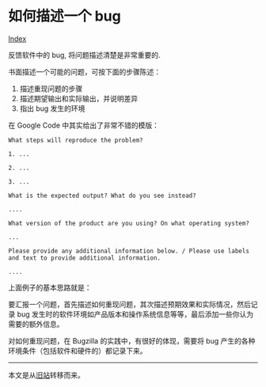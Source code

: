 # 如何描述一个 bug

[Index](index.md)

反馈软件中的 bug, 将问题描述清楚是非常重要的.

书面描述一个可能的问题，可按下面的步骤陈述：

1. 描述重现问题的步骤
2. 描述期望输出和实际输出，并说明差异
3. 指出 bug 发生的环境

在 Google Code 中其实给出了非常不错的模版：

```plaintext
What steps will reproduce the problem?

1. ...

2. ...

3. ...

What is the expected output? What do you see instead?

....

What version of the product are you using? On what operating system?

...

Please provide any additional information below. / Please use labels and text to provide additional information.

....
```

上面例子的基本思路就是：

要汇报一个问题，首先描述如何重现问题，其次描述预期效果和实际情况，然后记录 bug 发生时的软件环境如产品版本和操作系统信息等等，最后添加一些你认为需要的额外信息。

对如何重现问题，在 Bugzilla 的实践中，有很好的体现，需要将 bug 产生的各种环境条件（包括软件和硬件的）都记录下来。

---

本文是从[旧站](https://sites.google.com/site/iridiumsite/it/software-test/discribe-a-bug)转移而来。
